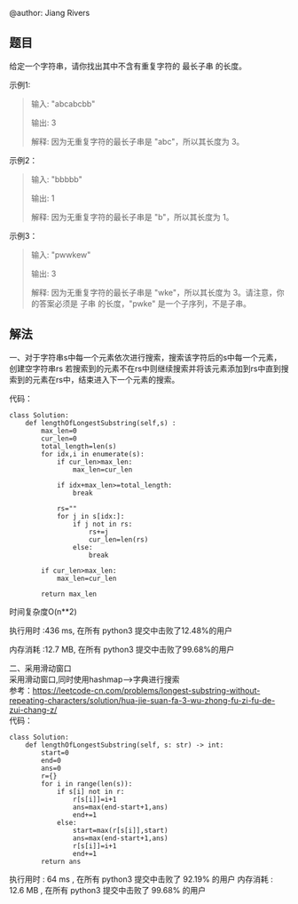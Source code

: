 @author: Jiang Rivers
## 题目
给定一个字符串，请你找出其中不含有重复字符的 最长子串 的长度。

示例1:
> 输入: "abcabcbb"
>
> 输出: 3 
>
> 解释: 因为无重复字符的最长子串是 "abc"，所以其长度为 3。

示例2：
> 输入: "bbbbb"
>
> 输出: 1 
>
> 解释: 因为无重复字符的最长子串是 "b"，所以其长度为 1。

示例3：
> 输入: "pwwkew"
>
> 输出: 3 
>
> 解释: 因为无重复字符的最长子串是 "wke"，所以其长度为 3。请注意，你的答案必须是 子串 的长度，"pwke" 是一个子序列，不是子串。


## 解法
一、对于字符串s中每一个元素依次进行搜索，搜索该字符后的s中每一个元素，创建空字符串rs
若搜索到的元素不在rs中则继续搜索并将该元素添加到rs中直到搜索到的元素在rs中，结束进入下一个元素的搜索。

代码：

    class Solution:
        def lengthOfLongestSubstring(self,s) :
            max_len=0
            cur_len=0
            total_length=len(s)
            for idx,i in enumerate(s):
                if cur_len>max_len:
                    max_len=cur_len
            
                if idx+max_len>=total_length:
                    break
                
                rs=""
                for j in s[idx:]:
                    if j not in rs:
                        rs+=j
                        cur_len=len(rs)
                    else:
                        break

            if cur_len>max_len:
                max_len=cur_len

            return max_len
时间复杂度O(n**2)
            
执行用时 :436 ms, 在所有 python3 提交中击败了12.48%的用户

内存消耗 :12.7 MB, 在所有 python3 提交中击败了99.68%的用户
            
二、采用滑动窗口            
采用滑动窗口,同时使用hashmap-->字典进行搜索            
参考：https://leetcode-cn.com/problems/longest-substring-without-repeating-characters/solution/hua-jie-suan-fa-3-wu-zhong-fu-zi-fu-de-zui-chang-z/            
代码：            
    
    class Solution:
        def lengthOfLongestSubstring(self, s: str) -> int:
            start=0
            end=0
            ans=0
            r={}
            for i in range(len(s)):
                if s[i] not in r:
                    r[s[i]]=i+1
                    ans=max(end-start+1,ans)
                    end+=1
                else:
                    start=max(r[s[i]],start)
                    ans=max(end-start+1,ans)
                    r[s[i]]=i+1
                    end+=1
            return ans
执行用时 :
64 ms
, 在所有 python3 提交中击败了
92.19%
的用户
内存消耗 :
12.6 MB
, 在所有 python3 提交中击败了
99.68%
的用户